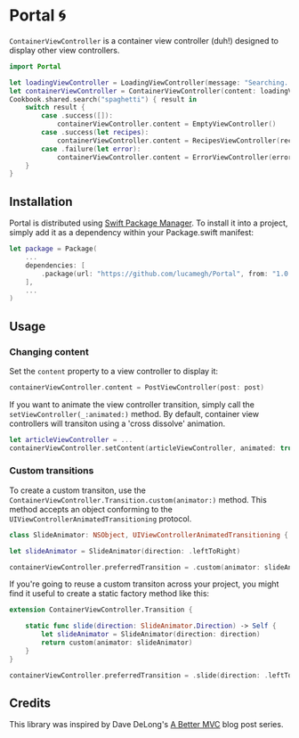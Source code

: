 # Portal 🌀

`ContainerViewController` is a container view controller (duh!) designed to display other view controllers.

```swift
import Portal

let loadingViewController = LoadingViewController(message: "Searching...")
let containerViewController = ContainerViewController(content: loadingViewController)
Cookbook.shared.search("spaghetti") { result in
    switch result {
        case .success([]):
            containerViewController.content = EmptyViewController()
        case .success(let recipes):
            containerViewController.content = RecipesViewController(recipes: recipes)
        case .failure(let error):
            containerViewController.content = ErrorViewController(error: error)
    }
}
```

## Installation

Portal is distributed using [Swift Package Manager](https://swift.org/package-manager). To install it into a project, simply add it as a dependency within your Package.swift manifest:
```swift
let package = Package(
    ...
    dependencies: [
        .package(url: "https://github.com/lucamegh/Portal", from: "1.0.0")
    ],
    ...
)
```

## Usage

### Changing content

Set the `content` property to a view controller to display it:
```swift
containerViewController.content = PostViewController(post: post)
```

If you want to animate the view controller transition, simply call the `setViewController(_:animated:)` method. By default, container view controllers will transiton using a 'cross dissolve' animation.
```swift
let articleViewController = ...
containerViewController.setContent(articleViewController, animated: true)
```

### Custom transitions
To create a custom transiton, use the `ContainerViewController.Transition.custom(animator:)` method. This method accepts an object conforming to the `UIViewControllerAnimatedTransitioning` protocol.

```swift
class SlideAnimator: NSObject, UIViewControllerAnimatedTransitioning { ... }

let slideAnimator = SlideAnimator(direction: .leftToRight)

containerViewController.preferredTransition = .custom(animator: slideAnimator)
```

If you're going to reuse a custom transiton across your project, you might find it useful to create a static factory method like this:

```swift
extension ContainerViewController.Transition {

    static func slide(direction: SlideAnimator.Direction) -> Self {
        let slideAnimator = SlideAnimator(direction: direction)
        return custom(animator: slideAnimator)
    }
}

containerViewController.preferredTransition = .slide(direction: .leftToRight)
```

## Credits

This library was inspired by Dave DeLong's [A Better MVC](https://davedelong.com/blog/tags/a-better-mvc/) blog post series.
